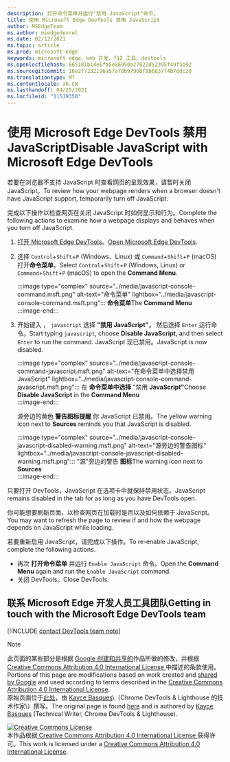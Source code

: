 ```yaml
---
description: 打开命令菜单并运行"禁用 JavaScript"命令。
title: 使用 Microsoft Edge DevTools 禁用 JavaScript
author: MSEdgeTeam
ms.author: msedgedevrel
ms.date: 02/12/2021
ms.topic: article
ms.prod: microsoft-edge
keywords: microsoft edge、web 开发、f12 工具、devtools
ms.openlocfilehash: 665181b14e6fa5e86950a27822d52395f49f5b92
ms.sourcegitcommit: 16e2f7232196a57a70b979bbf8b663774b7ddc20
ms.translationtype: MT
ms.contentlocale: zh-CN
ms.lasthandoff: 04/25/2021
ms.locfileid: "11519350"
---
```

<!-- Copyright Kayce Basques 

   Licensed under the Apache License, Version 2.0 (the "License");
   you may not use this file except in compliance with the License.
   You may obtain a copy of the License at

       https://www.apache.org/licenses/LICENSE-2.0

   Unless required by applicable law or agreed to in writing, software
   distributed under the License is distributed on an "AS IS" BASIS,
   WITHOUT WARRANTIES OR CONDITIONS OF ANY KIND, either express or implied.
   See the License for the specific language governing permissions and
   limitations under the License.  -->

# <a name="disable-javascript-with-microsoft-edge-devtools"></a><span data-ttu-id="17f76-104">使用 Microsoft Edge DevTools 禁用 JavaScript</span><span class="sxs-lookup"><span data-stu-id="17f76-104">Disable JavaScript with Microsoft Edge DevTools</span></span>  

<span data-ttu-id="17f76-105">若要在浏览器不支持 JavaScript 时查看网页的呈现效果，请暂时关闭 JavaScript。</span><span class="sxs-lookup"><span data-stu-id="17f76-105">To review how your webpage renders when a browser doesn't have JavaScript support, temporarily turn off JavaScript.</span></span>

<span data-ttu-id="17f76-106">完成以下操作以检查网页在关闭 JavaScript 时如何显示和行为。</span><span class="sxs-lookup"><span data-stu-id="17f76-106">Complete the following actions to examine how a webpage displays and behaves when you turn off JavaScript.</span></span>  

1.  <span data-ttu-id="17f76-107">[打开 Microsoft Edge DevTools][DevToolsOpen]。</span><span class="sxs-lookup"><span data-stu-id="17f76-107">[Open Microsoft Edge DevTools][DevToolsOpen].</span></span>  
1.  <span data-ttu-id="17f76-108">选择 `Control`+`Shift`+`P` \(Windows、Linux\) 或 `Command`+`Shift`+`P` \(macOS\) 打开**命令菜单**。</span><span class="sxs-lookup"><span data-stu-id="17f76-108">Select `Control`+`Shift`+`P` \(Windows, Linux\) or `Command`+`Shift`+`P` \(macOS\) to open the **Command Menu**.</span></span>  
    
    :::image type="complex" source="../media/javascript-console-command.msft.png" alt-text="命令菜单" lightbox="../media/javascript-console-command.msft.png":::
       <span data-ttu-id="17f76-110">**命令菜单**</span><span class="sxs-lookup"><span data-stu-id="17f76-110">The **Command Menu**</span></span>  
    :::image-end:::  
    
1.  <span data-ttu-id="17f76-111">开始键入 ， `javascript` 选择 **"禁用 JavaScript"，** 然后选择 `Enter` 运行命令。</span><span class="sxs-lookup"><span data-stu-id="17f76-111">Start typing `javascript`, choose **Disable JavaScript**, and then select `Enter` to run the command.</span></span>  <span data-ttu-id="17f76-112">JavaScript 现已禁用。</span><span class="sxs-lookup"><span data-stu-id="17f76-112">JavaScript is now disabled.</span></span>  
    
    :::image type="complex" source="../media/javascript-console-command-javascript.msft.png" alt-text="在命令菜单中选择禁用 JavaScript" lightbox="../media/javascript-console-command-javascript.msft.png":::
       <span data-ttu-id="17f76-114">在 **命令菜单中选择** "禁用 **JavaScript"**</span><span class="sxs-lookup"><span data-stu-id="17f76-114">Choose **Disable JavaScript** in the **Command Menu**</span></span>  
    :::image-end:::  
    
    <span data-ttu-id="17f76-115">源旁边的黄色 **警告图标提醒** 你 JavaScript 已禁用。</span><span class="sxs-lookup"><span data-stu-id="17f76-115">The yellow warning icon next to **Sources** reminds you that JavaScript is disabled.</span></span>  
    
    :::image type="complex" source="../media/javascript-console-javascript-disabled-warning.msft.png" alt-text="源旁边的警告图标" lightbox="../media/javascript-console-javascript-disabled-warning.msft.png":::
       <span data-ttu-id="17f76-117">"源"旁边的警告 **图标**</span><span class="sxs-lookup"><span data-stu-id="17f76-117">The warning icon next to **Sources**</span></span>  
    :::image-end:::  
    
<span data-ttu-id="17f76-118">只要打开 DevTools，JavaScript 在选项卡中就保持禁用状态。</span><span class="sxs-lookup"><span data-stu-id="17f76-118">JavaScript remains disabled in the tab for as long as you have DevTools open.</span></span>  

<span data-ttu-id="17f76-119">你可能想要刷新页面，以检查网页在加载时是否以及如何依赖于 JavaScript。</span><span class="sxs-lookup"><span data-stu-id="17f76-119">You may want to refresh the page to review if and how the webpage depends on JavaScript while loading.</span></span>  

<span data-ttu-id="17f76-120">若要重新启用 JavaScript，请完成以下操作。</span><span class="sxs-lookup"><span data-stu-id="17f76-120">To re-enable JavaScript, complete the following actions.</span></span>  

*   <span data-ttu-id="17f76-121">再次 **打开命令菜单** 并运行 `Enable JavaScript` 命令。</span><span class="sxs-lookup"><span data-stu-id="17f76-121">Open the **Command Menu** again and run the `Enable JavaScript` command.</span></span>  
*   <span data-ttu-id="17f76-122">关闭 DevTools。</span><span class="sxs-lookup"><span data-stu-id="17f76-122">Close DevTools.</span></span>  

## <a name="getting-in-touch-with-the-microsoft-edge-devtools-team"></a><span data-ttu-id="17f76-123">联系 Microsoft Edge 开发人员工具团队</span><span class="sxs-lookup"><span data-stu-id="17f76-123">Getting in touch with the Microsoft Edge DevTools team</span></span>  

[!INCLUDE [contact DevTools team note](../includes/contact-devtools-team-note.md)]  

<!-- links -->  

[DevToolsOpen]: ../open/index.md "打开 Microsoft Edge 开发人员工具 | Microsoft Docs"  

> [!NOTE]
> <span data-ttu-id="17f76-125">此页面的某些部分是根据 [Google 创建和共享的][GoogleSitePolicies]作品所做的修改，并根据[ Creative Commons Attribution 4.0 International License ][CCA4IL]中描述的条款使用。</span><span class="sxs-lookup"><span data-stu-id="17f76-125">Portions of this page are modifications based on work created and [shared by Google][GoogleSitePolicies] and used according to terms described in the [Creative Commons Attribution 4.0 International License][CCA4IL].</span></span>  
> <span data-ttu-id="17f76-126">原始页面位于[此处](https://developers.google.com/web/tools/chrome-devtools/javascript/disable)，由 [Kayce Basques][KayceBasques]\（Chrome DevTools \& Lighthouse 的技术作家\）撰写。</span><span class="sxs-lookup"><span data-stu-id="17f76-126">The original page is found [here](https://developers.google.com/web/tools/chrome-devtools/javascript/disable) and is authored by [Kayce Basques][KayceBasques] \(Technical Writer, Chrome DevTools \& Lighthouse\).</span></span>  

[![Creative Commons License][CCby4Image]][CCA4IL]  
<span data-ttu-id="17f76-128">本作品根据[ Creative Commons Attribution 4.0 International License ][CCA4IL]获得许可。</span><span class="sxs-lookup"><span data-stu-id="17f76-128">This work is licensed under a [Creative Commons Attribution 4.0 International License][CCA4IL].</span></span>  

[CCA4IL]: https://creativecommons.org/licenses/by/4.0  
[CCby4Image]: https://i.creativecommons.org/l/by/4.0/88x31.png  
[GoogleSitePolicies]: https://developers.google.com/terms/site-policies  
[KayceBasques]: https://developers.google.com/web/resources/contributors/kaycebasques  
